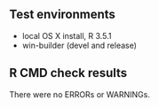 ## Test environments
* local OS X install, R 3.5.1
* win-builder (devel and release)

## R CMD check results
There were no ERRORs or WARNINGs.


